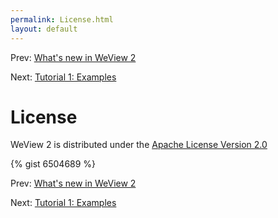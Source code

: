 ```yaml
---
permalink: License.html
layout: default
---
```


Prev\: [What's new in WeView 2](whatsNewWeView2.html)

Next\: [Tutorial 1: Examples](Tutorial1.html)

<!-- TEMPLATE START -->

License
=======

WeView 2 is distributed under the [Apache License Version 2.0](LICENSE)

{% gist 6504689 %}

<!-- TEMPLATE END -->

Prev\: [What's new in WeView 2](whatsNewWeView2.html)

Next\: [Tutorial 1: Examples](Tutorial1.html)